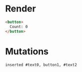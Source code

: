 # Render
```html
<button>
  Count: 0
</button>
```

# Mutations
```
inserted #text0, button1, #text2
```